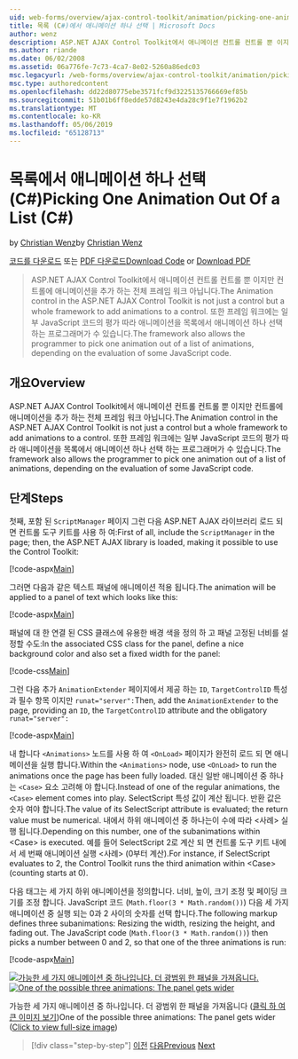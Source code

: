 ```yaml
---
uid: web-forms/overview/ajax-control-toolkit/animation/picking-one-animation-out-of-a-list-cs
title: 목록 (C#)에서 애니메이션 하나 선택 | Microsoft Docs
author: wenz
description: ASP.NET AJAX Control Toolkit에서 애니메이션 컨트롤 컨트롤 뿐 이지만 컨트롤에 애니메이션을 추가 하는 전체 프레임 워크 아닙니다. 프레임 워크도 허용 하는 중...
ms.author: riande
ms.date: 06/02/2008
ms.assetid: 06a776fe-7c73-4ca7-8e02-5260a86edc03
msc.legacyurl: /web-forms/overview/ajax-control-toolkit/animation/picking-one-animation-out-of-a-list-cs
msc.type: authoredcontent
ms.openlocfilehash: dd22d80775ebe3571fcf9d3225135766669ef85b
ms.sourcegitcommit: 51b01b6ff8edde57d8243e4da28c9f1e7f1962b2
ms.translationtype: MT
ms.contentlocale: ko-KR
ms.lasthandoff: 05/06/2019
ms.locfileid: "65128713"
---
```

# <a name="picking-one-animation-out-of-a-list-c"></a><span data-ttu-id="d5e91-104">목록에서 애니메이션 하나 선택(C#)</span><span class="sxs-lookup"><span data-stu-id="d5e91-104">Picking One Animation Out Of a List (C#)</span></span>

<span data-ttu-id="d5e91-105">by [Christian Wenz](https://github.com/wenz)</span><span class="sxs-lookup"><span data-stu-id="d5e91-105">by [Christian Wenz](https://github.com/wenz)</span></span>

<span data-ttu-id="d5e91-106">[코드를 다운로드](http://download.microsoft.com/download/f/9/a/f9a26acd-8df4-4484-8a18-199e4598f411/Animation5.cs.zip) 또는 [PDF 다운로드](http://download.microsoft.com/download/6/7/1/6718d452-ff89-4d3f-a90e-c74ec2d636a3/animation5CS.pdf)</span><span class="sxs-lookup"><span data-stu-id="d5e91-106">[Download Code](http://download.microsoft.com/download/f/9/a/f9a26acd-8df4-4484-8a18-199e4598f411/Animation5.cs.zip) or [Download PDF](http://download.microsoft.com/download/6/7/1/6718d452-ff89-4d3f-a90e-c74ec2d636a3/animation5CS.pdf)</span></span>

> <span data-ttu-id="d5e91-107">ASP.NET AJAX Control Toolkit에서 애니메이션 컨트롤 컨트롤 뿐 이지만 컨트롤에 애니메이션을 추가 하는 전체 프레임 워크 아닙니다.</span><span class="sxs-lookup"><span data-stu-id="d5e91-107">The Animation control in the ASP.NET AJAX Control Toolkit is not just a control but a whole framework to add animations to a control.</span></span> <span data-ttu-id="d5e91-108">또한 프레임 워크에는 일부 JavaScript 코드의 평가 따라 애니메이션을 목록에서 애니메이션 하나 선택 하는 프로그래머가 수 있습니다.</span><span class="sxs-lookup"><span data-stu-id="d5e91-108">The framework also allows the programmer to pick one animation out of a list of animations, depending on the evaluation of some JavaScript code.</span></span>

## <a name="overview"></a><span data-ttu-id="d5e91-109">개요</span><span class="sxs-lookup"><span data-stu-id="d5e91-109">Overview</span></span>

<span data-ttu-id="d5e91-110">ASP.NET AJAX Control Toolkit에서 애니메이션 컨트롤 컨트롤 뿐 이지만 컨트롤에 애니메이션을 추가 하는 전체 프레임 워크 아닙니다.</span><span class="sxs-lookup"><span data-stu-id="d5e91-110">The Animation control in the ASP.NET AJAX Control Toolkit is not just a control but a whole framework to add animations to a control.</span></span> <span data-ttu-id="d5e91-111">또한 프레임 워크에는 일부 JavaScript 코드의 평가 따라 애니메이션을 목록에서 애니메이션 하나 선택 하는 프로그래머가 수 있습니다.</span><span class="sxs-lookup"><span data-stu-id="d5e91-111">The framework also allows the programmer to pick one animation out of a list of animations, depending on the evaluation of some JavaScript code.</span></span>

## <a name="steps"></a><span data-ttu-id="d5e91-112">단계</span><span class="sxs-lookup"><span data-stu-id="d5e91-112">Steps</span></span>

<span data-ttu-id="d5e91-113">첫째, 포함 된 `ScriptManager` 페이지 그런 다음 ASP.NET AJAX 라이브러리 로드 되 면 컨트롤 도구 키트를 사용 하 여:</span><span class="sxs-lookup"><span data-stu-id="d5e91-113">First of all, include the `ScriptManager` in the page; then, the ASP.NET AJAX library is loaded, making it possible to use the Control Toolkit:</span></span>

[!code-aspx[Main](picking-one-animation-out-of-a-list-cs/samples/sample1.aspx)]

<span data-ttu-id="d5e91-114">그러면 다음과 같은 텍스트 패널에 애니메이션 적용 됩니다.</span><span class="sxs-lookup"><span data-stu-id="d5e91-114">The animation will be applied to a panel of text which looks like this:</span></span>

[!code-aspx[Main](picking-one-animation-out-of-a-list-cs/samples/sample2.aspx)]

<span data-ttu-id="d5e91-115">패널에 대 한 연결 된 CSS 클래스에 유용한 배경 색을 정의 하 고 패널 고정된 너비를 설정할 수도:</span><span class="sxs-lookup"><span data-stu-id="d5e91-115">In the associated CSS class for the panel, define a nice background color and also set a fixed width for the panel:</span></span>

[!code-css[Main](picking-one-animation-out-of-a-list-cs/samples/sample3.css)]

<span data-ttu-id="d5e91-116">그런 다음 추가 `AnimationExtender` 페이지에서 제공 하는 `ID`, `TargetControlID` 특성과 필수 항목 이지만 `runat="server":`</span><span class="sxs-lookup"><span data-stu-id="d5e91-116">Then, add the `AnimationExtender` to the page, providing an `ID`, the `TargetControlID` attribute and the obligatory `runat="server":`</span></span>

[!code-aspx[Main](picking-one-animation-out-of-a-list-cs/samples/sample4.aspx)]

<span data-ttu-id="d5e91-117">내 합니다 `<Animations>` 노드를 사용 하 여 `<OnLoad>` 페이지가 완전히 로드 되 면 애니메이션을 실행 합니다.</span><span class="sxs-lookup"><span data-stu-id="d5e91-117">Within the `<Animations>` node, use `<OnLoad>` to run the animations once the page has been fully loaded.</span></span> <span data-ttu-id="d5e91-118">대신 일반 애니메이션 중 하나는 `<Case>` 요소 고려해 야 합니다.</span><span class="sxs-lookup"><span data-stu-id="d5e91-118">Instead of one of the regular animations, the `<Case>` element comes into play.</span></span> <span data-ttu-id="d5e91-119">SelectScript 특성 값이 계산 됩니다. 반환 값은 숫자 여야 합니다.</span><span class="sxs-lookup"><span data-stu-id="d5e91-119">The value of its SelectScript attribute is evaluated; the return value must be numerical.</span></span> <span data-ttu-id="d5e91-120">내에서 하위 애니메이션 중 하나는이 수에 따라 &lt;사례&gt; 실행 됩니다.</span><span class="sxs-lookup"><span data-stu-id="d5e91-120">Depending on this number, one of the subanimations within &lt;Case&gt; is executed.</span></span> <span data-ttu-id="d5e91-121">예를 들어 SelectScript 2로 계산 되 면 컨트롤 도구 키트 내에서 세 번째 애니메이션 실행 &lt;사례&gt; (0부터 계산).</span><span class="sxs-lookup"><span data-stu-id="d5e91-121">For instance, if SelectScript evaluates to 2, the Control Toolkit runs the third animation within &lt;Case&gt; (counting starts at 0).</span></span>

<span data-ttu-id="d5e91-122">다음 태그는 세 가지 하위 애니메이션을 정의합니다. 너비, 높이, 크기 조정 및 페이딩 크기를 조정 합니다. JavaScript 코드 (`Math.floor(3 * Math.random())`) 다음 세 가지 애니메이션 중 실행 되는 0과 2 사이의 숫자를 선택 합니다.</span><span class="sxs-lookup"><span data-stu-id="d5e91-122">The following markup defines three subanimations: Resizing the width, resizing the height, and fading out. The JavaScript code (`Math.floor(3 * Math.random())`) then picks a number between 0 and 2, so that one of the three animations is run:</span></span>

[!code-aspx[Main](picking-one-animation-out-of-a-list-cs/samples/sample5.aspx)]

<span data-ttu-id="d5e91-123">[![가능한 세 가지 애니메이션 중 하나입니다. 더 광범위 한 패널을 가져옵니다.](picking-one-animation-out-of-a-list-cs/_static/image2.png)](picking-one-animation-out-of-a-list-cs/_static/image1.png)</span><span class="sxs-lookup"><span data-stu-id="d5e91-123">[![One of the possible three animations: The panel gets wider](picking-one-animation-out-of-a-list-cs/_static/image2.png)](picking-one-animation-out-of-a-list-cs/_static/image1.png)</span></span>

<span data-ttu-id="d5e91-124">가능한 세 가지 애니메이션 중 하나입니다. 더 광범위 한 패널을 가져옵니다 ([클릭 하 여 큰 이미지 보기](picking-one-animation-out-of-a-list-cs/_static/image3.png))</span><span class="sxs-lookup"><span data-stu-id="d5e91-124">One of the possible three animations: The panel gets wider ([Click to view full-size image](picking-one-animation-out-of-a-list-cs/_static/image3.png))</span></span>

> [!div class="step-by-step"]
> <span data-ttu-id="d5e91-125">[이전](animation-depending-on-a-condition-cs.md)
> [다음](animating-in-response-to-user-interaction-cs.md)</span><span class="sxs-lookup"><span data-stu-id="d5e91-125">[Previous](animation-depending-on-a-condition-cs.md)
[Next](animating-in-response-to-user-interaction-cs.md)</span></span>
